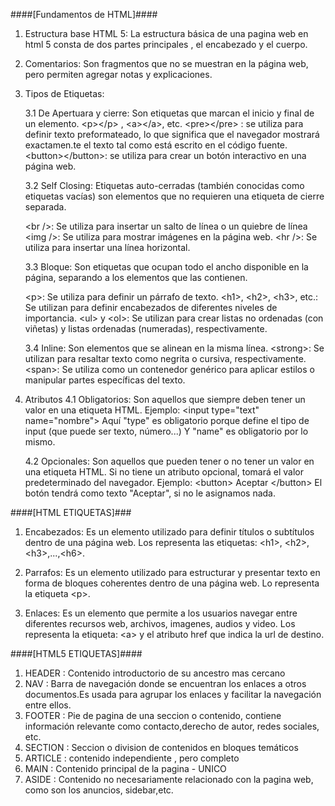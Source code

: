 ####[Fundamentos de HTML]####


1. Estructura base  HTML 5: 
   La estructura básica de una pagina web en html 5 consta de dos partes principales , el encabezado y el cuerpo.

2. Comentarios: 
   Son fragmentos  que no se muestran en la  página web, pero permiten agregar notas y explicaciones.

3. Tipos de Etiquetas:

   3.1 De Apertuara y cierre: 
       Son etiquetas que marcan el inicio y final de un elemento.
       &lt;p&gt;&lt;/p&gt; , &lt;a&gt;&lt;/a&gt;, etc.
      &lt;pre&gt;&lt;/pre&gt; : se utiliza para definir texto preformateado, lo que significa que el navegador mostrará exactamen.te el texto tal como está escrito en el código fuente.
      &lt;button&gt;&lt;/button&gt;: se utiliza para crear un botón interactivo en una página web.

   3.2 Self Closing: 
      Etiquetas auto-cerradas (también conocidas como etiquetas vacías) son elementos que no requieren una etiqueta de cierre separada.

     &lt;br /&gt;: Se utiliza para insertar un salto de línea o un quiebre de línea
     &lt;img /&gt;: Se utiliza para mostrar imágenes en la página web.
     &lt;hr /&gt;: Se utiliza para insertar una línea horizontal.
   

   3.3 Bloque: Son etiquetas que ocupan  todo el ancho disponible en la página, separando a los elementos que las contienen.

   &lt;p&gt;: Se utiliza para definir un párrafo de texto.
   &lt;h1&gt;, &lt;h2&gt;, &lt;h3&gt;, etc.: Se utilizan para definir encabezados de diferentes niveles de importancia.
   &lt;ul&gt; y &lt;ol&gt;: Se utilizan para crear listas no ordenadas (con viñetas) y listas ordenadas (numeradas), respectivamente.

   3.4 Inline: Son  elementos que se alinean en la misma línea.
    &lt;strong&gt;: Se utilizan para resaltar texto como negrita o cursiva, respectivamente.
    &lt;span&gt;: Se utiliza como un contenedor genérico para aplicar estilos o manipular partes específicas del texto.

4. Atributos
   4.1 Obligatorios: Son aquellos que siempre deben tener un valor en una etiqueta HTML.
   Ejemplo: &lt;input type="text" name="nombre"&gt;
            Aquí "type" es obligatorio porque define el tipo de input (que puede ser texto, número...)
            Y "name" es obligatorio por lo mismo.

    4.2 Opcionales: Son aquellos que pueden tener o no tener un valor en una etiqueta HTML.
               Si no tiene un atributo opcional, tomará el valor predeterminado del navegador.
              Ejemplo: &lt;button&gt; Aceptar &lt;/button&gt;
                      El botón tendrá como texto "Aceptar", si no le asignamos nada.

####[HTML ETIQUETAS]###

1. Encabezados: Es un elemento utilizado para definir títulos o subtítulos dentro de una página web. Los representa las etiquetas: &lt;h1&gt;, &lt;h2&gt;, &lt;h3&gt;,...,&lt;h6&gt;.

2. Parrafos: Es un elemento utilizado para estructurar y presentar texto en forma de bloques coherentes dentro de una página web. Lo representa la etiqueta &lt;p&gt;.

3. Enlaces: Es un elemento que permite a los usuarios navegar entre diferentes recursos web, archivos, imagenes, audios y video. Los representa la etiqueta: &lt;a&gt; y el atributo href que indica la url de destino.


####[HTML5 ETIQUETAS]####

1. HEADER : Contenido introductorio de su ancestro mas cercano
2. NAV : Barra de navegación donde se encuentran los enlaces  a otros documentos.Es usada para agrupar los enlaces y facilitar la navegación entre ellos.   
3. FOOTER : Pie de pagina de una seccion o contenido, contiene información relevante como contacto,derecho de autor, redes sociales, etc.
4. SECTION : Seccion o division de contenidos en bloques temáticos
5. ARTICLE : contenido independiente , pero completo
6. MAIN : Contenido principal de la pagina - UNICO
7. ASIDE : Contenido no necesariamente relacionado con la pagina web, como son los anuncios, sidebar,etc.